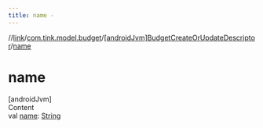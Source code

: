 ```yaml
---
title: name -
---
```

//[link](../../index.md)/[com.tink.model.budget](../index.md)/[[androidJvm]BudgetCreateOrUpdateDescriptor](index.md)/[name](name.md)



# name  
[androidJvm]  
Content  
val [name](name.md): [String](https://kotlinlang.org/api/latest/jvm/stdlib/kotlin/-string/index.html)  



